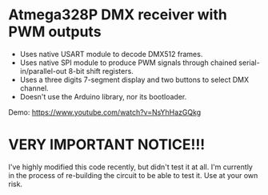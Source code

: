 # Atmega328P DMX receiver with PWM outputs

- Uses native USART module to decode DMX512 frames.
- Uses native SPI module to produce PWM signals through chained serial-in/parallel-out 8-bit shift registers.
- Uses a three digits 7-segment display and two buttons to select DMX channel.
- Doesn't use the Arduino library, nor its bootloader.

Demo: https://www.youtube.com/watch?v=NsYhHazGQkg

# VERY IMPORTANT NOTICE!!!
I've highly modified this code recently, but didn't test it at all. I'm currently in the process of re-building the circuit to be able to test it. Use at your own risk.
